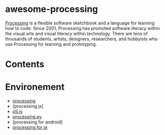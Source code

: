 # awesome-processing
[Processing](https://processing.or) is a flexible software sketchbook and a language for learning how to code. Since 2001, Processing has promoted software literacy within the visual arts and visual literacy within technology. There are tens of thousands of students, artists, designers, researchers, and hobbyists who use Processing for learning and prototyping.

# Contents
# Environement
 - [processing](https://processing.org/)
 - [processing.js]
 - [p5.js](https://p5js.org/)
 - [processing.py](https://py.processing.org/)
 - [processing for android]
 - [processing for pi](https://pi.processing.org/)


